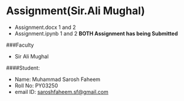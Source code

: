 # Assignment(Sir.Ali Mughal)
- Assignment.docx 1 and 2
- Assignment.ipynb 1 and 2
 **BOTH Assignment has being Submitted**


###Faculty
 - Sir Ali Mughal
 
 ####Student:
 - Name: Muhammad Sarosh Faheem
 - Roll No: PY03250
 - email ID: saroshfaheem.sf@gmail.com
